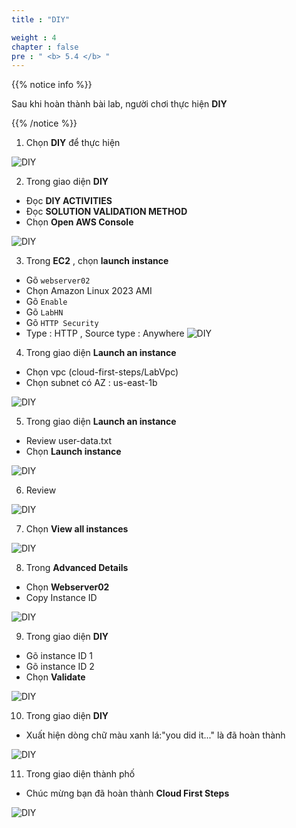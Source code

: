 ```yaml
---
title : "DIY"

weight : 4
chapter : false
pre : " <b> 5.4 </b> "
---
```


{{% notice info %}}

Sau khi hoàn thành bài lab, người chơi thực hiện **DIY**

{{% /notice %}}

1. Chọn **DIY** để thực hiện 

![DIY](/images/5-amazonec2/5.4-diy/1-diy.png)

2. Trong giao diện **DIY**

- Đọc **DIY ACTIVITIES**
- Đọc **SOLUTION VALIDATION METHOD**
- Chọn **Open AWS Console**

![DIY](/images/5-amazonec2/5.4-diy/2-diy.png)

3. Trong **EC2** , chọn **launch instance**

- Gõ ```webserver02```
- Chọn Amazon Linux 2023 AMI 
- Gõ ```Enable```
- Gõ ```LabHN```
- Gõ ```HTTP Security```
- Type : HTTP , Source type : Anywhere
![DIY](/images/5-amazonec2/5.4-diy/3-diy.png)

4. Trong giao diện **Launch an instance**

- Chọn vpc (cloud-first-steps/LabVpc)
- Chọn subnet có AZ : us-east-1b

![DIY](/images/5-amazonec2/5.4-diy/4-diy.png)

5. Trong giao diện **Launch an instance**

-  Review user-data.txt 
-  Chọn **Launch instance**

![DIY](/images/5-amazonec2/5.4-diy/5-diy.png)

6. Review

![DIY](/images/5-amazonec2/5.4-diy/6-diy.png)

7. Chọn **View all instances**

![DIY](/images/5-amazonec2/5.4-diy/7-diy.png)

8. Trong **Advanced Details**

- Chọn **Webserver02**
- Copy Instance ID 

![DIY](/images/5-amazonec2/5.4-diy/8-diy.png)


9. Trong giao diện **DIY**

- Gõ instance ID 1
- Gõ instance ID 2
- Chọn **Validate**

![DIY](/images/5-amazonec2/5.4-diy/9-diy.png)

10. Trong giao diện **DIY**

- Xuất hiện dòng chữ màu xanh lá:"you did it..." là đã hoàn thành


![DIY](/images/5-amazonec2/5.4-diy/10-diy.png)

11.  Trong giao diện thành phố 

- Chúc mừng bạn đã hoàn thành **Cloud First Steps**

![DIY](/images/5-amazonec2/5.4-diy/12-diy.png)

